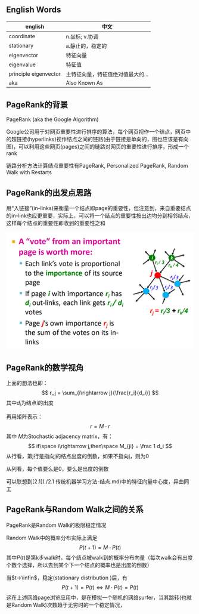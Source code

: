 ## English Words

| english               | 中文                              |
| --------------------- | --------------------------------- |
| coordinate            | n.坐标; v.协调                    |
| stationary            | a.静止的，稳定的                  |
| eigenvector           | 特征向量                          |
| eigenvalue            | 特征值                            |
| principle eigenvector | 主特征向量，特征值绝对值最大的... |
| aka                   | Also Known As                     |



## PageRank的背景

PageRank (aka the Google Algorithm)

Google公司用于对网页重要性进行排序的算法，每个网页视作一个结点，网页中的超链接(hyperlinks)视作结点之间的链路(由于链接是单向的，图也应该是有向图)，可以利用这些网页(pages)之间的链路对网页的重要性进行排序，形成一个rank

链路分析方法计算结点重要性有PageRank, Personalized PageRank, Random Walk with Restarts

## PageRank的出发点思路

用“入链接”(in-links)来衡量一个结点即page的重要性，但注意到，来自重要结点的in-link也应更重要，实际上，可以将一个结点的重要性按出边均分到相邻结点，这样每个结点的重要性即收到的重要性之和

<img src="..\pics\PageRank_Idea.png" alt="image-20220106231224406" style="zoom:50%;" />

## PageRank的数学视角

上面的想法也即：
$$
r_j = \sum_{i\rightarrow j}{\frac{r_i}{d_i}}
$$
其中$d_i$为结点i的出度

再用矩阵表示：
$$
r = M \cdot r
$$
其中 $M$为Stochastic adjacency matrix，有：
$$
if\space i\rightarrow j,then\space M_{ji} = \frac 1 d_i
$$
从行看，第j行是指向j的结点出度的倒数，如果不指向j，则为0

从列看，每个值要么是0，要么是出度的倒数

可以联想到[2.1](./2.1 传统机器学习方法-结点.md)中的特征向量中心度，异曲同工

## PageRank与Random Walk之间的关系

PageRank是Random Walk的极限稳定情况

Random Walk中的概率分布实际上满足
$$
P(t+1) = M\cdot P(t)
$$
其中$P(t)$是第k步walk时，每个结点被walk到的概率分布向量（每次walk会有出度个数个选择，所以去到某个下一个结点的概率也是出度的倒数）

当$t->\infin$，稳定(stationary distribution )后，有
$$
P(t+1) = P(t) \Leftrightarrow M\cdot P(t) = P(t)
$$
这在上述网络page浏览应用中，是在模拟一个随机的网络surfer，当其跳转(也就是Random Walk)次数趋于无穷时的一个稳定情况，